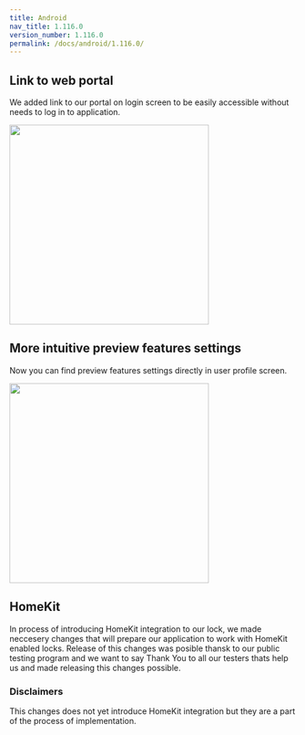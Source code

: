 ```yaml
---
title: Android
nav_title: 1.116.0
version_number: 1.116.0
permalink: /docs/android/1.116.0/
---
```


## Link to web portal
We added link to our portal on login screen to be easily accessible without needs to log in to application.

<img src="/tedee-release-notes/docs/android/assets/web_portal_link_android.png" width="350">

## More intuitive preview features settings
Now you can find preview features settings directly in user profile screen.

<img src="/tedee-release-notes/docs/android/assets/preview_tester_android.gif" width="350">

## HomeKit
In process of introducing HomeKit integration to our lock, we made neccesery changes that will prepare our application to work with HomeKit enabled locks. Release of this changes was posible thansk to our public testing program and we want to say Thank You to all our testers thats help us and made releasing this changes possible.

<div class="panel panel-warning">
    <div class="panel-heading">
         <h3 class="panel-title">Disclaimers</h3>
    </div>
    <div class="panel-body">
        This changes does not yet introduce HomeKit integration but they are a part of the process of implementation. 
    </div>
</div>

